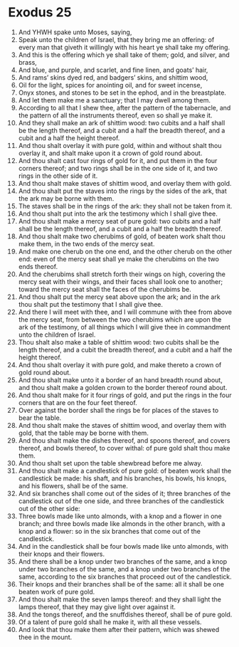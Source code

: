 ﻿# Exodus 25
1. And YHWH spake unto Moses, saying, 
2. Speak unto the children of Israel, that they bring me an offering: of every man that giveth it willingly with his heart ye shall take my offering. 
3. And this is the offering which ye shall take of them; gold, and silver, and brass, 
4. And blue, and purple, and scarlet, and fine linen, and goats’ hair, 
5. And rams’ skins dyed red, and badgers’ skins, and shittim wood, 
6. Oil for the light, spices for anointing oil, and for sweet incense, 
7. Onyx stones, and stones to be set in the ephod, and in the breastplate. 
8. And let them make me a sanctuary; that I may dwell among them. 
9. According to all that I shew thee, after the pattern of the tabernacle, and the pattern of all the instruments thereof, even so shall ye make it. 
10.  And they shall make an ark of shittim wood: two cubits and a half shall be the length thereof, and a cubit and a half the breadth thereof, and a cubit and a half the height thereof. 
11. And thou shalt overlay it with pure gold, within and without shalt thou overlay it, and shalt make upon it a crown of gold round about. 
12. And thou shalt cast four rings of gold for it, and put them in the four corners thereof; and two rings shall be in the one side of it, and two rings in the other side of it. 
13. And thou shalt make staves of shittim wood, and overlay them with gold. 
14. And thou shalt put the staves into the rings by the sides of the ark, that the ark may be borne with them. 
15. The staves shall be in the rings of the ark: they shall not be taken from it. 
16. And thou shalt put into the ark the testimony which I shall give thee. 
17. And thou shalt make a mercy seat of pure gold: two cubits and a half shall be the length thereof, and a cubit and a half the breadth thereof. 
18. And thou shalt make two cherubims of gold, of beaten work shalt thou make them, in the two ends of the mercy seat. 
19. And make one cherub on the one end, and the other cherub on the other end: even of the mercy seat shall ye make the cherubims on the two ends thereof. 
20. And the cherubims shall stretch forth their wings on high, covering the mercy seat with their wings, and their faces shall look one to another; toward the mercy seat shall the faces of the cherubims be. 
21. And thou shalt put the mercy seat above upon the ark; and in the ark thou shalt put the testimony that I shall give thee. 
22. And there I will meet with thee, and I will commune with thee from above the mercy seat, from between the two cherubims which are upon the ark of the testimony, of all things which I will give thee in commandment unto the children of Israel. 
23.  Thou shalt also make a table of shittim wood: two cubits shall be the length thereof, and a cubit the breadth thereof, and a cubit and a half the height thereof. 
24. And thou shalt overlay it with pure gold, and make thereto a crown of gold round about. 
25. And thou shalt make unto it a border of an hand breadth round about, and thou shalt make a golden crown to the border thereof round about. 
26. And thou shalt make for it four rings of gold, and put the rings in the four corners that are on the four feet thereof. 
27. Over against the border shall the rings be for places of the staves to bear the table. 
28. And thou shalt make the staves of shittim wood, and overlay them with gold, that the table may be borne with them. 
29. And thou shalt make the dishes thereof, and spoons thereof, and covers thereof, and bowls thereof, to cover withal: of pure gold shalt thou make them. 
30. And thou shalt set upon the table shewbread before me alway. 
31.  And thou shalt make a candlestick of pure gold: of beaten work shall the candlestick be made: his shaft, and his branches, his bowls, his knops, and his flowers, shall be of the same. 
32. And six branches shall come out of the sides of it; three branches of the candlestick out of the one side, and three branches of the candlestick out of the other side: 
33. Three bowls made like unto almonds, with a knop and a flower in one branch; and three bowls made like almonds in the other branch, with a knop and a flower: so in the six branches that come out of the candlestick. 
34. And in the candlestick shall be four bowls made like unto almonds, with their knops and their flowers. 
35. And there shall be a knop under two branches of the same, and a knop under two branches of the same, and a knop under two branches of the same, according to the six branches that proceed out of the candlestick. 
36. Their knops and their branches shall be of the same: all it shall be one beaten work of pure gold. 
37. And thou shalt make the seven lamps thereof: and they shall light the lamps thereof, that they may give light over against it. 
38. And the tongs thereof, and the snuffdishes thereof, shall be of pure gold. 
39. Of a talent of pure gold shall he make it, with all these vessels. 
40. And look that thou make them after their pattern, which was shewed thee in the mount. 
